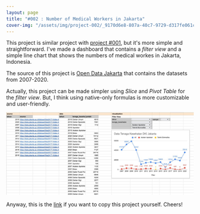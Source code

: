 ```yaml
---
layout: page
title: "#002 : Number of Medical Workers in Jakarta"
cover-img: "/assets/img/project-002/_9170d6e8-807a-40c7-9729-d317fe061c28.png"
---
```


This project is similar project with [project #001](https://nairkivm.github.io/projects/project-001-european-history-viewer), but it's more simple and straightforward. I've made a dashboard that contains a _filter view_ and a simple line chart that shows the numbers of medical workes in Jakarta, Indonesia.

The source of this project is [Open Data Jakarta](https://data.jakarta.go.id/dataset/jumlahtenagakesehatandkijakarta) that contains the datasets from 2007-2020.

Actually, this project can be made simpler using _Slice_ and _Pivot Table_ for the _filter view_. But, I think using native-only formulas is more customizable and user-friendly.

![Medical Workers in Jakarta](/assets/img/project-002/GBW3MvSaYAAxA_-.jpeg)

Anyway, this is the [link](https://t.co/lhKzMd48Kw) if you want to copy this project yourself. Cheers!
